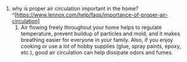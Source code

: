 1. why is proper air circulation important in the home?^[https://www.lennox.com/help/faqs/importance-of-proper-air-circulation]
	1. Air flowing freely throughout your home helps to regulate temperature, prevent buildup of particles and mold, and it makes breathing easier for everyone in your family. Also, if you enjoy cooking or use a lot of hobby supplies (glue, spray paints, epoxy, etc.), good air circulation can help dissipate odors and fumes.